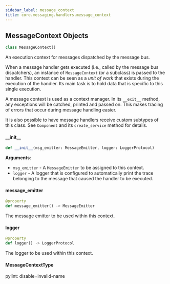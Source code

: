 ```yaml
---
sidebar_label: message_context
title: core.messaging.handlers.message_context
---
```


## MessageContext Objects

```python
class MessageContext()
```

An execution context for messages dispatched by the message bus.

When a message handler gets executed (i.e., called by the message bus dispatchers), an instance of ``MessageContext`` (or a subclass)
is passed to the handler. This context can be seen as a *unit of work* that exists during the execution of the handler. Its main task is to
hold data that is specific to this single execution.

A message context is used as a context manager. In its ``__exit__`` method, any exceptions will be catched, printed and passed on. This
makes tracing of errors that occur during message handling easier.

It is also possible to have message handlers receive custom subtypes of this class. See ``Component`` and its ``create_service`` method for
details.

#### \_\_init\_\_

```python
def __init__(msg_emitter: MessageEmitter, logger: LoggerProtocol)
```

**Arguments**:

- `msg_emitter` - A ``MessageEmitter`` to be assigned to this context.
- `logger` - A logger that is configured to automatically print the trace belonging to the message that caused the handler to be executed.

#### message\_emitter

```python
@property
def message_emitter() -> MessageEmitter
```

The message emitter to be used within this context.

#### logger

```python
@property
def logger() -> LoggerProtocol
```

The logger to be used within this context.

#### MessageContextType

pylint: disable=invalid-name

